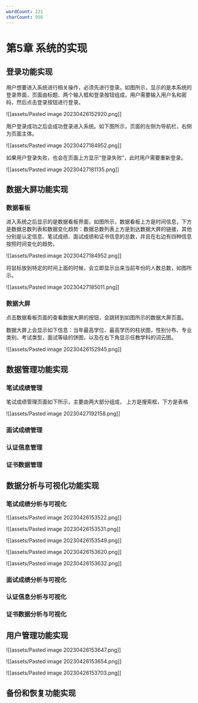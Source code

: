 ```yaml
---
wordCount: 221
charCount: 956
---
```


# 第5章 系统的实现

## 登录功能实现

用户想要进入系统进行相关操作，必须先进行登录。如图所示，显示的是本系统的登录界面，页面由标题、两个输入框和登录按钮组成，用户需要输入用户名和密码，然后点击登录按钮进行登录。

![[assets/Pasted image 20230426152920.png]]

用户登录成功之后会成功登录进入系统。如下图所示，页面的左侧为导航栏，右侧为页面主体。

![[assets/Pasted image 20230427184952.png]]

如果用户登录失败，也会在页面上方显示“登录失败”，此时用户需要重新登录。

![[assets/Pasted image 20230427181135.png]]

## 数据大屏功能实现

### 数据看板

进入系统之后显示的是数据看板界面，如图所示，数据看板上方是时间信息，下方是数据总数列表和数据变化趋势：数据总数列表上方是到达数据大屏的链接，其他分别是认定信息、笔试成绩、面试成绩和证书信息的总数，并且在右边有四种信息按照时间变化的趋势。

![[assets/Pasted image 20230427184952.png]]

将鼠标放到特定的时间上面的时候，会立即显示出来当前年份的人数总数，如图所示。

![[assets/Pasted image 20230427185011.png]]

### 数据大屏

点击数据看板页面的查看数据大屏的按钮，会跳转到如图所示的数据大屏页面。

数据大屏上会显示如下信息：当年最高学位、最高学历的柱状图，性别分布、专业类别、考试类型，面试等级的饼图，以及在右下角显示任教学科的词云图。

![[assets/Pasted image 20230426152945.png]]

## 数据管理功能实现

### 笔试成绩管理

笔试成绩管理页面如下所示，主要由两大部分组成， 上方是搜索框，下方是表格

![[assets/Pasted image 20230427192158.png]]



### 面试成绩管理



### 认证信息管理


### 证书数据管理


## 数据分析与可视化功能实现


### 笔试成绩分析与可视化

![[assets/Pasted image 20230426153522.png]]

![[assets/Pasted image 20230426153531.png]]

![[assets/Pasted image 20230426153549.png]]

![[assets/Pasted image 20230426153620.png]]

![[assets/Pasted image 20230426153632.png]]

### 面试成绩分析与可视化



### 认证信息分析与可视化



### 证书数据分析与可视化



## 用户管理功能实现

![[assets/Pasted image 20230426153647.png]]

![[assets/Pasted image 20230426153654.png]]

![[assets/Pasted image 20230426153703.png]]


## 备份和恢复功能实现

